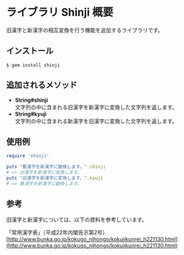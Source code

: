 # ライブラリ Shinji 概要

旧漢字と新漢字の相互変換を行う機能を追加するライブラリです。

## インストール

    $ gem install shinji

## 追加されるメソッド

- **String#shinji**  
文字列の中に含まれる旧漢字を新漢字に変換した文字列を返します。
- **String#kyuji**  
文字列の中に含まれる新漢字を旧漢字に変換した文字列を返します。

## 使用例

```ruby
require 'shinji'

puts "舊漢字を新漢字に變換します。".shinji
# => 旧漢字を新漢字に変換します。
puts "旧漢字を新漢字に変換します。".kyuji
# => 舊漢字を新漢字に變換します。
```

## 参考

旧漢字と新漢字については、以下の資料を参考しています。  
  
「常用漢字表」（平成22年内閣告示第2号）  
[http://www.bunka.go.jp/kokugo_nihongo/kokujikunrei_h221130.html](http://www.bunka.go.jp/kokugo_nihongo/kokujikunrei_h221130.html)

